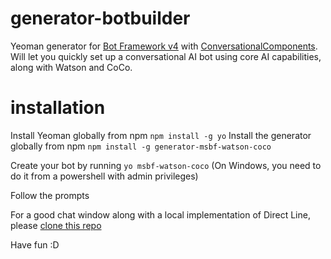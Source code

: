 # generator-botbuilder

Yeoman generator for [Bot Framework v4](https://dev.botframework.com) with [ConversationalComponents](http://conversationalcomponents.com). Will let you quickly set up a conversational AI bot
using core AI capabilities, along with Watson and CoCo.

# installation

Install Yeoman globally from npm `npm install -g yo`
Install the generator globally from npm `npm install -g generator-msbf-watson-coco`

Create your bot by running `yo msbf-watson-coco`
(On Windows, you need to do it from a powershell with admin privileges)

Follow the prompts

For a good chat window along with a local implementation of Direct Line, please [clone this repo](https://github.com/ConversationalComponents/msbf-local-direct-line-and-client)
 
Have fun :D
